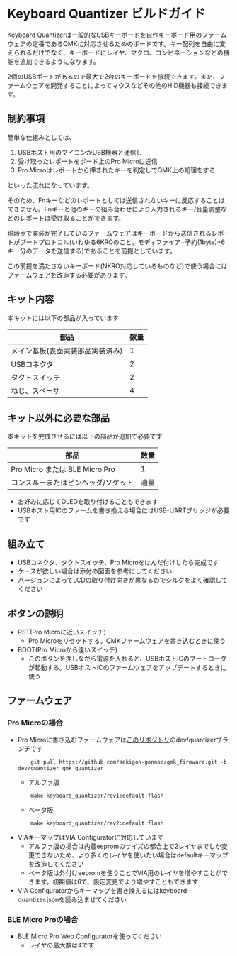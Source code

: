 # Keyboard Quantizer ビルドガイド
Keyboard Quantizerは一般的なUSBキーボードを自作キーボード用のファームウェアの定番であるQMKに対応させるためのボードです。キー配列を自由に変えられるだけでなく、キーボードにレイヤ、マクロ、コンビネーションなどの機能を追加できるようになります。

2個のUSBポートがあるので最大で2台のキーボードを接続できます。また、ファームウェアを開発することによってマウスなどその他のHID機器も接続できます。

## 制約事項
簡単な仕組みとしては、
1. USBホスト用のマイコンがUSB機器と通信し
1. 受け取ったレポートをボード上のPro Microに送信
1. Pro Microはレポートから押されたキーを判定してQMK上の処理をする

といった流れになっています。

そのため、Fnキーなどのレポートとしては送信されないキーに反応することはできません。Fnキーと他のキーの組み合わせにより入力されるキー/音量調整などのレポートは受け取ることができます。

現時点で実装が完了しているファームウェアはキーボードから送信されるレポートがブートプロトコル(いわゆる6KROのこと。モディファイア+予約(1byte)+6キー分のデータを送信する)であることを前提としています。

この前提を満たさないキーボード(NKRO対応しているものなど)で使う場合にはファームウェアを改造する必要があります。

## キット内容
本キットには以下の部品が入っています

|部品|数量|
|--|--|
|メイン基板(表面実装部品実装済み) |1
|USBコネクタ |2
|タクトスイッチ |2
|ねじ、スペーサ |4

## キット以外に必要な部品

本キットを完成させるには以下の部品が追加で必要です

|部品|数量|
|--|--|
|Pro Micro または BLE Micro Pro|1|
|コンスルーまたはピンヘッダ/ソケット|適量|

- お好みに応じてOLEDを取り付けることもできます
- USBホスト用ICのファームを書き換える場合にはUSB-UARTブリッジが必要です

## 組み立て
- USBコネクタ、タクトスイッチ、Pro Microをはんだ付けしたら完成です
- ケースが欲しい場合は添付の図面を参考にしてください
- バージョンによってLCDの取り付け向きが異なるのでシルクをよく確認してください

## ボタンの説明
- RST(Pro Microに近いスイッチ)
    - Pro Microをリセットする。QMKファームウェアを書き込むときに使う
- BOOT(Pro Microから遠いスイッチ)
    - このボタンを押しながら電源を入れると、USBホストICのブートローダが起動する。USBホストICのファームウェアをアップデートするときに使う

## ファームウェア
### Pro Microの場合
- Pro Microに書き込むファームウェアは[このリポジトリ](https://github.com/sekigon-gonnoc/qmk_firmware/tree/dev/quantizer)のdev/quantizerブランチです
    ```
        git pull https://github.com/sekigon-gonnoc/qmk_firmware.git -b dev/quantizer qmk_quantizer
    ```
    - アルファ版
    ```
        make keyboard_quantizer/rev1:default:flash
    ```
    - ベータ版
    ```
        make keyboard_quantizer/rev2:default:flash
    ```
- VIAキーマップはVIA Configuratorに対応しています
  - アルファ版の場合は内蔵eepromのサイズの都合上で2レイヤまでしか変更できないため、より多くのレイヤを使いたい場合はdefaultキーマップを改造してください
  - ベータ版は外付けeepromを使うことでVIA用のレイヤを増やすことができます。初期値は6で、設定変更でより増やすこともできます
- VIA Configuratorからキーマップを書き換えるにはkeyboard-quantizer.jsonを読み込ませてください

### BLE Micro Proの場合
- BLE Micro Pro Web Configuratorを使ってください
  - レイヤの最大数は4です
